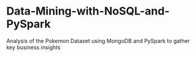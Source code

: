 # Data-Mining-with-NoSQL-and-PySpark

Analysis of the Pokemon Dataset using MongoDB and PySpark to gather key business insights
